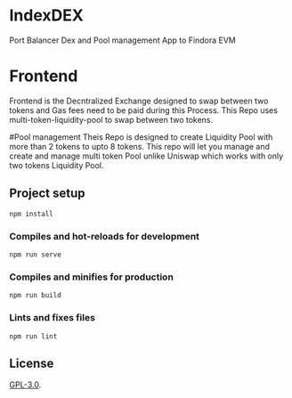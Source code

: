 # IndexDEX
Port Balancer Dex and Pool management App to Findora EVM

# Frontend
Frontend is the Decntralized Exchange designed to swap between two tokens and Gas fees need to be paid during this Process. This Repo uses multi-token-liquidity-pool to swap between two tokens. 

#Pool management
Theis Repo is designed to create Liquidity Pool with more than 2 tokens to upto 8 tokens. This repo will let you manage and create and manage multi token Pool unlike Uniswap which works with only two tokens Liquidity Pool.     

## Project setup
```
npm install
```

### Compiles and hot-reloads for development
```
npm run serve
```

### Compiles and minifies for production
```
npm run build
```

### Lints and fixes files
```
npm run lint
```

## License

[GPL-3.0](LICENSE).
